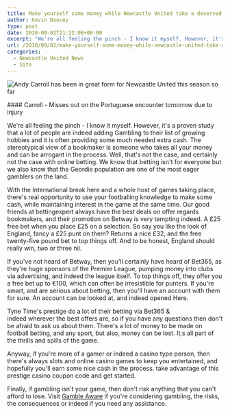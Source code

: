```yaml
---
title: Make yourself some money while Newcastle United take a deserved rest
author: Kevin Doocey
type: post
date: 2010-09-02T21:22:08+00:00
excerpt: "We're all feeling the pinch - I know it myself. However, it's a proven study that a lot of people are indeed adding Gambling.."
url: /2010/09/02/make-yourself-some-money-while-newcastle-united-take-a-deserved-rest/
categories:
  - Newcastle United News
  - Site
---
```


![Andy Carroll has been in great form for Newcastle United this season so far](https://static.guim.co.uk/sys-images/Football/Clubs/Club_Home/2010/8/22/1282487896706/Andy-Carroll-006.jpg "Andy Carroll")

#### Carroll - Misses out on the Portuguese encounter tomorrow due to injury

We're all feeling the pinch - I know it myself. However, it's a proven study that a lot of people are indeed adding Gambling to their list of growing hobbies and it is often providing some much needed extra cash. The stereotypical view of a bookmaker is someone who takes all your money and can be arrogant in the process. Well, that's not the case, and certainly not the case with online betting. We know that betting isn't for everyone but we also know that the Geordie population are one of the most eager gamblers on the land.

With the International break here and a whole host of games taking place, there's real opportunity to use your footballing knowledge to make some cash, while maintaining interest in the game at the same time. Our good friends at bettingexpert always have the best deals on offer regards bookmakers, and their promotion on Betway is very tempting indeed. A £25 free bet when you place £25 on a selection. So say you like the look of England, fancy a £25 punt on them? Returns a nice £32, and the free twenty-five pound bet to top things off. And to be honest, England should really win, two or three nil.

If you've not heard of Betway, then you'll certainly have heard of Bet365, as they're huge sponsors of the Premier League, pumping money into clubs via advertising, and indeed the league itself. To top things off, they offer you a free bet up to €100, which can often be irresistible for punters. If you're smart, and are serious about betting, then you'll have an account with them for sure. An account can be looked at, and indeed opened Here.

Tyne Time's prestige do a lot of their betting via Bet365 & indeed wherever the best offers are, so if you have any questions then don't be afraid to ask us about them. There's a lot of money to be made on football betting, and any sport, but also, money can be lost. It;s all part of the thrills and spills of the game.

Anyway, if you're more of a gamer or indeed a casino type person, then there's always slots and online casino games to keep you entertained, and hopefully you'll earn some nice cash in the process. take advantage of this prestige casino coupon code and get started.

Finally, if gambling isn't your game, then don't risk anything that you can't afford to lose. Visit [Gamble Aware][1] if you're considering gambling, the risks, the consequences or indeed if you need any assistance.

[1]: http://www.gambleaware.co.uk/
